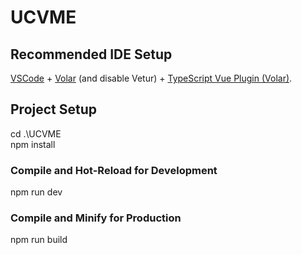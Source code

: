 # UCVME

## Recommended IDE Setup

[VSCode](https://code.visualstudio.com/) + [Volar](https://marketplace.visualstudio.com/items?itemName=Vue.volar) (and disable Vetur) + [TypeScript Vue Plugin (Volar)](https://marketplace.visualstudio.com/items?itemName=Vue.vscode-typescript-vue-plugin).


## Project Setup
cd .\UCVME\
npm install


### Compile and Hot-Reload for Development
npm run dev

### Compile and Minify for Production
npm run build